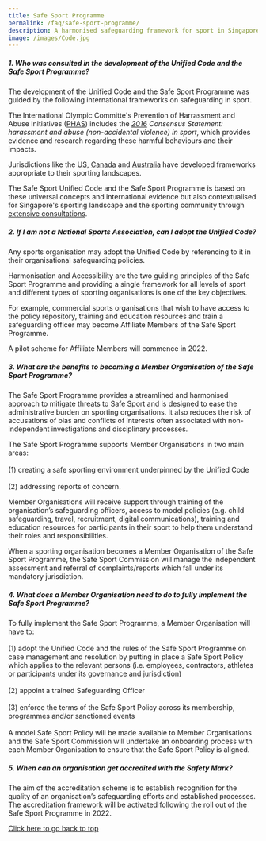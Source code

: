 ```yaml
---
title: Safe Sport Programme
permalink: /faq/safe-sport-programme/
description: A harmonised safeguarding framework for sport in Singapore
image: /images/Code.jpg
---
```

##### **1. Who was consulted in the development of the Unified Code and the Safe Sport Programme?**

The development of the Unified Code and the Safe Sport Programme was guided by the following international frameworks on safeguarding in sport.

The International Olympic Committe's Prevention of Harrassment and Abuse Initiatives ([PHAS](https://olympics.com/ioc/safe-sport)) includes the *[2016](https://stillmed.olympic.org/media/Document%20Library/OlympicOrg/IOC/What-We-Do/Protecting-Clean-Athletes/Safeguarding/IOC-Consensus-Statement_Harassment-and-abuse-in-sport-2016.pdf) Consensus Statement: harassment and abuse (non-accidental violence) in sport*, which provides evidence and research regarding these harmful behaviours and their impacts.  

Jurisdictions like the [US](https://uscenterforsafesport.org/response-and-resolution/safesport-code/), [Canada](https://sirc.ca/safesport/policies-practices/) and [Australia](https://www.sportintegrity.gov.au/what-we-do/national-integrity-framework) have developed frameworks appropriate to their sporting landscapes.

The Safe Sport Unified Code and the Safe Sport Programme is based on these universal concepts and international evidence but also contextualised for Singapore's sporting landscape and the sporting community through [extensive consultations](/safe-sport-programme/community-consultations). 



##### **2. If I am not a National Sports Association, can I adopt the Unified Code?**

Any sports organisation may adopt the Unified Code by referencing to it in their organisational safeguarding policies.

Harmonisation and Accessibility are the two guiding principles of the Safe Sport Programme and providing a single framework for all levels of sport and different types of sporting organisations is one of the key objectives.<br>

For example, commercial sports organisations that wish to have access to the policy repository, training and education resources and train a safeguarding officer may become Affiliate Members of the Safe Sport Programme.<br>

A pilot scheme for Affiliate Members will commence in 2022.


##### **3. What are the benefits to becoming a Member Organisation of the Safe Sport Programme?**

The Safe Sport Programme provides a streamlined and harmonised approach to mitigate threats to Safe Sport and is designed to ease the administrative burden on sporting organisations. It also reduces the risk of accusations of bias and conflicts of interests often associated with non-independent investigations and disciplinary processes.

The Safe Sport Programme supports Member Organisations in two main areas: <br><br>
(1) creating a safe sporting environment underpinned by the Unified Code <br><br>
(2) addressing reports of concern. <br>

Member Organisations will receive support through training of the organisation’s safeguarding officers, access to
model policies (e.g. child safeguarding, travel, recruitment, digital communications), training and education resources for participants in their sport to help them understand their roles and responsibilities.

When a sporting organisation becomes a Member Organisation of the Safe Sport Programme, the Safe Sport Commission will manage the independent assessment and referral of complaints/reports which fall under its mandatory jurisdiction.


##### **4. What does a Member Organisation need to do to fully implement the Safe Sport Programme?**

To fully implement the Safe Sport Programme, a Member Organisation will have to:<br><br>
(1) adopt the Unified Code and the rules of the Safe Sport Programme on case management and resolution by putting in place a Safe Sport Policy which applies to the relevant persons (i.e. employees, contractors, athletes or participants under its governance and jurisdiction)<br><br>
(2) appoint a trained Safeguarding Officer<br><br>
(3) enforce the terms of the Safe Sport Policy across its membership, programmes and/or sanctioned events <br><br>
A model Safe Sport Policy will be made available to Member Organisations and the Safe Sport Commission will undertake an onboarding process with each Member Organisation to ensure that the Safe Sport Policy is aligned.
 

##### **5. When can an organisation get accredited with the Safety Mark?**
The aim of the accreditation scheme is to establish recognition for the quality of an organisation’s safeguarding efforts and established processes. The accreditation framework will be activated following the roll out of the Safe Sport Programme in 2022.

[Click here to go back to top](#the-development)